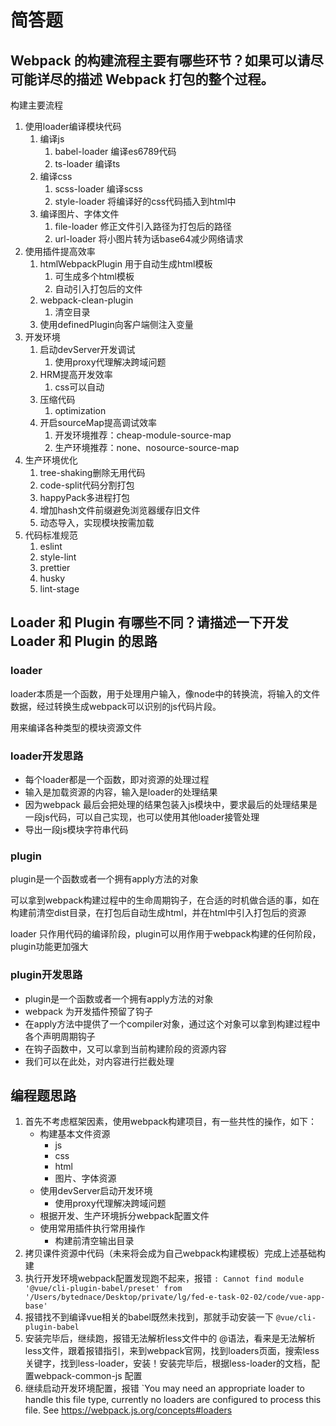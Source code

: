 # 简答题

## Webpack 的构建流程主要有哪些环节？如果可以请尽可能详尽的描述 Webpack 打包的整个过程。

构建主要流程

1. 使用loader编译模块代码
   1. 编译js
      1. babel-loader 编译es6789代码
      2. ts-loader 编译ts
   2. 编译css
      1. scss-loader 编译scss
      2. style-loader 将编译好的css代码插入到html中
   3. 编译图片、字体文件
      1. file-loader 修正文件引入路径为打包后的路径
      2. url-loader 将小图片转为话base64减少网络请求
2. 使用插件提高效率
   1. htmlWebpackPlugin 用于自动生成html模板
      1. 可生成多个html模板
      2. 自动引入打包后的文件
   2. webpack-clean-plugin
      1. 清空目录
   3. 使用definedPlugin向客户端侧注入变量
3. 开发环境
   1. 启动devServer开发调试
      1. 使用proxy代理解决跨域问题
   2. HRM提高开发效率
      1. css可以自动
   3. 压缩代码
      1. optimization
   4. 开启sourceMap提高调试效率
      1. 开发环境推荐：cheap-module-source-map
      2. 生产环境推荐：none、nosource-source-map
4. 生产环境优化
   1. tree-shaking删除无用代码
   2. code-split代码分割打包
   3. happyPack多进程打包
   4. 增加hash文件前缀避免浏览器缓存旧文件
   5. 动态导入，实现模块按需加载
5. 代码标准规范
   1. eslint
   2. style-lint
   3. prettier
   4. husky
   5. lint-stage

## Loader 和 Plugin 有哪些不同？请描述一下开发 Loader 和 Plugin 的思路

### loader

loader本质是一个函数，用于处理用户输入，像node中的转换流，将输入的文件数据，经过转换生成webpack可以识别的js代码片段。

用来编译各种类型的模块资源文件

### loader开发思路

- 每个loader都是一个函数，即对资源的处理过程
- 输入是加载资源的内容，输入是loader的处理结果
- 因为webpack 最后会把处理的结果包装入js模块中，要求最后的处理结果是一段js代码，可以自己实现，也可以使用其他loader接管处理
- 导出一段js模块字符串代码

### plugin

plugin是一个函数或者一个拥有apply方法的对象

可以拿到webpack构建过程中的生命周期钩子，在合适的时机做合适的事，如在构建前清空dist目录，在打包后自动生成html，并在html中引入打包后的资源

loader 只作用代码的编译阶段，plugin可以用作用于webpack构建的任何阶段，plugin功能更加强大

### plugin开发思路

- plugin是一个函数或者一个拥有apply方法的对象
- webpack 为开发插件预留了钩子
- 在apply方法中提供了一个compiler对象，通过这个对象可以拿到构建过程中各个声明周期钩子
- 在钩子函数中，又可以拿到当前构建阶段的资源内容
- 我们可以在此处，对内容进行拦截处理

## 编程题思路

1. 首先不考虑框架因素，使用webpack构建项目，有一些共性的操作，如下：
   - 构建基本文件资源
     - js
     - css
     - html
     - 图片、字体资源
   - 使用devServer启动开发环境
     - 使用proxy代理解决跨域问题
   - 根据开发、生产环境拆分webpack配置文件
   - 使用常用插件执行常用操作
     - 构建前清空输出目录
 2. 拷贝课件资源中代码（未来将会成为自己webpack构建模板）完成上述基础构建
 3. 执行开发环境webpack配置发现跑不起来，报错 `: Cannot find module '@vue/cli-plugin-babel/preset' from '/Users/bytednace/Desktop/private/lg/fed-e-task-02-02/code/vue-app-base'`
 4. 报错找不到编译vue相关的babel既然未找到，那就手动安装一下 `@vue/cli-plugin-babel`
 5. 安装完毕后，继续跑，报错无法解析less文件中的 @语法，看来是无法解析less文件，跟着报错指引，来到webpack官网，找到loaders页面，搜索less关键字，找到less-loader，安装！安装完毕后，根据less-loader的文档，配置webpack-common-js 配置
 6. 继续启动开发环境配置，报错 `You may need an appropriate loader to handle this file type, currently no loaders are configured to process this file. See https://webpack.js.org/concepts#loaders
> <template>
|   <div id="app">
|     <img alt="Vue logo" src="./assets/logo.png">
 @ ./src/main.js 2:0-28 7:13-16
`
大概意思是说，无法.vue文件类型资源，回到webpack官网找，发现找不到vue相关资源，谷歌后，发现需要安装vue-loader，按照资料操作，配置vue-loader后，执行，报错 `[vue-loader] vue-template-compiler must be installed as a peer dependency, or a compatible compiler implementation must be passed via options.`
7. 看上去需要安装另外的编译模块 vue-template-compiler ，安装完后，执行，报错 `vue-loader was used without the corresponding plugin. Make sure to include VueLoaderPlugin in your webpack config.
`
8. 使用VueLoaderPlugin插件，并使用 再次报错  ，无法解析 vue文件<style> 标签下的样式，找资料找到vue官网继续 https://vue-loader.vuejs.org/guide/#manual-setup  
9. 至此打包成功
10. 但是此时运行开发环境 报错 Cannot convert undefined or null to object   /core-js/internals/set-to-string-tag.js
11. 谷歌资料，为babel-loader 配置如下，解决报错

```js
 exclude : [
         /\bcore-js\b/,
          /\bwebpack\/buildin\b/
      ],
```


